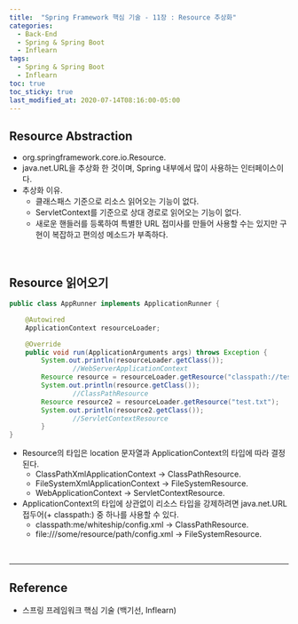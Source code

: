 ```yaml
---
title:  "Spring Framework 핵심 기술 - 11장 : Resource 추상화"
categories:
  - Back-End
  - Spring & Spring Boot
  - Inflearn
tags:
  - Spring & Spring Boot
  - Inflearn
toc: true
toc_sticky: true
last_modified_at: 2020-07-14T08:16:00-05:00
---
```


## Resource Abstraction

* org.springframework.core.io.Resource.
* java.net.URL을 추상화 한 것이며, Spring 내부에서 많이 사용하는 인터페이스이다.
* 추상화 이유.
	* 클래스패스 기준으로 리소스 읽어오는 기능이 없다.
	* ServletContext를 기준으로 상대 경로로 읽어오는 기능이 없다.
	* 새로운 핸들러를 등록하여 특별한 URL 접미사를 만들어 사용할 수는 있지만 구현이 복잡하고 편의성 메소드가 부족하다.

<br>

## Resource 읽어오기

```java
public class AppRunner implements ApplicationRunner {

    @Autowired
    ApplicationContext resourceLoader;

    @Override
    public void run(ApplicationArguments args) throws Exception {
        System.out.println(resourceLoader.getClass());
				//WebServerApplicationContext
        Resource resource = resourceLoader.getResource("classpath://test.txt");
        System.out.println(resource.getClass());
				//ClassPathResource
        Resource resource2 = resourceLoader.getResource("test.txt");
        System.out.println(resource2.getClass());
				//ServletContextResource
		}
}
```

* Resource의 타입은 location 문자열과 ApplicationContext의 타입에 따라 결정 된다.
  * ClassPathXmlApplicationContext -> ClassPathResource.
  * FileSystemXmlApplicationContext -> FileSystemResource.
  * WebApplicationContext -> ServletContextResource.
* ApplicationContext의 타입에 상관없이 리소스 타입을 강제하려면 java.net.URL 접두어(+ classpath:) 중 하나를 사용할 수 있다.
  * classpath:me/whiteship/config.xml -> ClassPathResource.
  * file:///some/resource/path/config.xml -> FileSystemResource.

<br>

---

## Reference

*	스프링 프레임워크 핵심 기술 (백기선, Inflearn)
